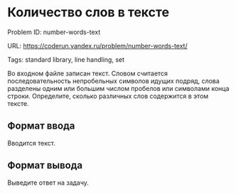 # Количество слов в тексте

Problem ID: number-words-text

URL: https://coderun.yandex.ru/problem/number-words-text/

Tags: standard library, line handling, set

Во входном файле записан текст. Словом считается последовательность непробельных символов идущих подряд, слова разделены одним или большим числом пробелов или символами конца строки.
Определите, сколько различных слов содержится в этом тексте.


## Формат ввода

Вводится текст.


## Формат вывода

Выведите ответ на задачу.

